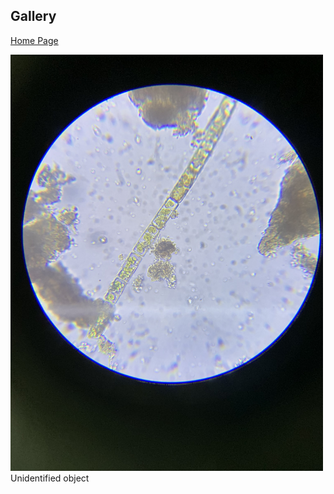 ## Gallery
[Home Page](index.md) 

<img src="IMG_0308.jpeg" height="666" width="500" >
Unidentified object

